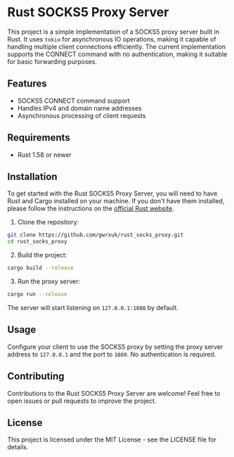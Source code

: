 
# Rust SOCKS5 Proxy Server

This project is a simple implementation of a SOCKS5 proxy server built in Rust. It uses `tokio` for asynchronous IO operations, making it capable of handling multiple client connections efficiently. The current implementation supports the CONNECT command with no authentication, making it suitable for basic forwarding purposes.

## Features

- SOCKS5 CONNECT command support
- Handles IPv4 and domain name addresses
- Asynchronous processing of client requests

## Requirements

- Rust 1.58 or newer

## Installation

To get started with the Rust SOCKS5 Proxy Server, you will need to have Rust and Cargo installed on your machine. If you don't have them installed, please follow the instructions on the [official Rust website](https://www.rust-lang.org/tools/install).

1. Clone the repository:

```sh
git clone https://github.com/gwrxuk/rust_socks_proxy.git
cd rust_socks_proxy
```

2. Build the project:

```sh
cargo build --release
```

3. Run the proxy server:

```sh
cargo run --release
```

The server will start listening on `127.0.0.1:1080` by default.

## Usage

Configure your client to use the SOCKS5 proxy by setting the proxy server address to `127.0.0.1` and the port to `1080`. No authentication is required.

## Contributing

Contributions to the Rust SOCKS5 Proxy Server are welcome! Feel free to open issues or pull requests to improve the project.

## License

This project is licensed under the MIT License - see the LICENSE file for details.

